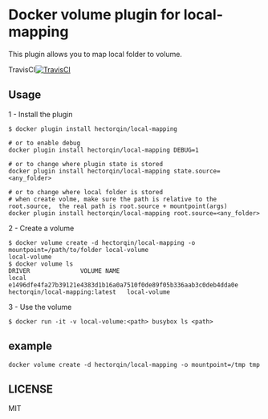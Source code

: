 # Docker volume plugin for local-mapping

This plugin allows you to map local folder to volume.

TravisCI[![TravisCI](https://travis-ci.org/hectorqin/docker-volume-local-mapping.svg)](https://travis-ci.org/hectorqin/docker-volume-local-mapping)

## Usage


1 - Install the plugin

```
$ docker plugin install hectorqin/local-mapping

# or to enable debug
docker plugin install hectorqin/local-mapping DEBUG=1

# or to change where plugin state is stored
docker plugin install hectorqin/local-mapping state.source=<any_folder>

# or to change where local folder is stored
# when create volme, make sure the path is relative to the root.source,  the real path is root.source + mountpoint(args)
docker plugin install hectorqin/local-mapping root.source=<any_folder>
```

2 - Create a volume

```
$ docker volume create -d hectorqin/local-mapping -o mountpoint=/path/to/folder local-volume
local-volume
$ docker volume ls
DRIVER              VOLUME NAME
local               e1496dfe4fa27b39121e4383d1b16a0a7510f0de89f05b336aab3c0deb4dda0e
hectorqin/local-mapping:latest   local-volume

```

3 - Use the volume

```
$ docker run -it -v local-volume:<path> busybox ls <path>
```

## example


```
docker volume create -d hectorqin/local-mapping -o mountpoint=/tmp tmp
```


## LICENSE

MIT
